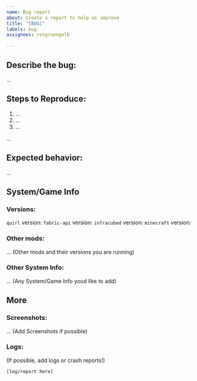 ```yaml
---
name: Bug report
about: Create a report to help us improve
title: "[BUG]"
labels: bug
assignees: rotgruengelb

---
```


## Describe the bug:
...


## Steps to Reproduce:
1. ...
2. ...
3. ...

...


## Expected behavior:
...


## System/Game Info 

### Versions:
`quirl` version:
`fabric-api` version:
`infracubed` version: 
`minecraft` version:

### Other mods:
... (Other mods and their versions you are running)

### Other System Info:
... (Any System/Game Info youd like to add)


## More

### Screenshots:
... (Add Screenshots if possible)


### Logs:
(If possible, add logs or crash reports!)
```log
[log/report here]
```
